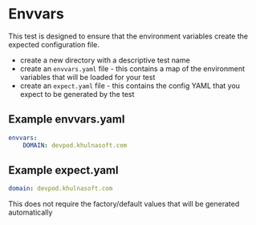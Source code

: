# Envvars

This test is designed to ensure that the environment variables create the expected
configuration file.

- create a new directory with a descriptive test name
- create an `envvars.yaml` file - this contains a map of the environment variables that will be loaded for your test
- create an `expect.yaml` file - this contains the config YAML that you expect to be generated by the test

## Example envvars.yaml

```yaml
envvars:
    DOMAIN: devpod.khulnasoft.com
```

## Example expect.yaml

```yaml
domain: devpod.khulnasoft.com
```

This does not require the factory/default values that will be generated automatically
